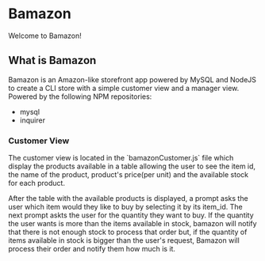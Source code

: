 # Bamazon
Welcome to Bamazon! 
<h2>What is Bamazon</h2>
Bamazon is an Amazon-like storefront app powered by MySQL and NodeJS to create a CLI store with a simple customer view and a manager view.
Powered by the following NPM repositories:
<ul>
  <li>mysql</li>
  <li>inquirer</li>
</ul>
<h3>Customer View</h3>
The customer view is located in the `bamazonCustomer.js` file which display the products available in a table allowing the user to see the item id, the name of the product, product's price(per unit) and the available stock for each product. 

After the table with the available products is displayed, a prompt asks the user which item would they like to buy by selecting it by its item_id. The next prompt askts the user for the quantity they want to buy. If the quantity the user wants is more than the items available in stock, bamazon will notify that there is not enough stock to process that order but, if the quantity of items available in stock is bigger than the user's request, Bamazon will process their order and notify them how much is it. 

